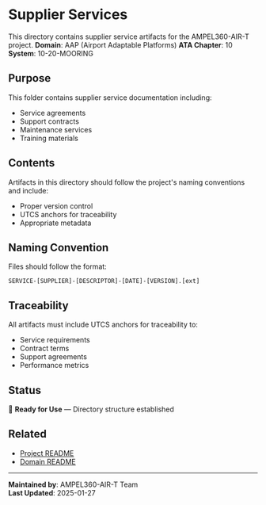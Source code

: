# Supplier Services
This directory contains supplier service artifacts for the AMPEL360-AIR-T project.
**Domain**: AAP (Airport Adaptable Platforms)
**ATA Chapter**: 10
**System**: 10-20-MOORING

## Purpose
This folder contains supplier service documentation including:
- Service agreements
- Support contracts
- Maintenance services
- Training materials

## Contents
Artifacts in this directory should follow the project's naming conventions and include:
- Proper version control
- UTCS anchors for traceability
- Appropriate metadata

## Naming Convention
Files should follow the format:
```
SERVICE-[SUPPLIER]-[DESCRIPTOR]-[DATE]-[VERSION].[ext]
```

## Traceability
All artifacts must include UTCS anchors for traceability to:
- Service requirements
- Contract terms
- Support agreements
- Performance metrics

## Status
🚧 **Ready for Use** — Directory structure established

## Related
- [Project README](../../../README.md)
- [Domain README](../../../../README.md)

---
**Maintained by**: AMPEL360-AIR-T Team  
**Last Updated**: 2025-01-27
